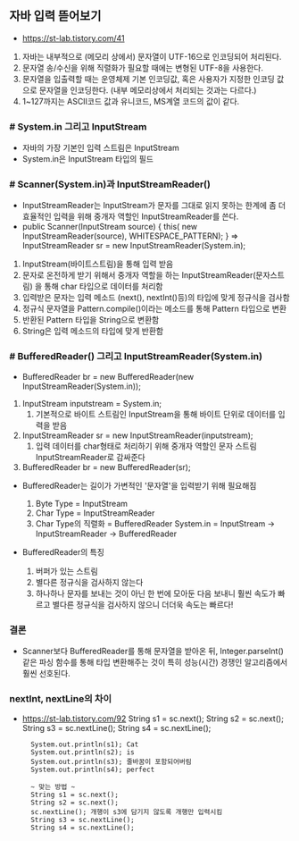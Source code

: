 ## 자바 입력 뜯어보기
- https://st-lab.tistory.com/41

1. 자바는 내부적으로 (메모리 상에서) 문자열이 UTF-16으로 인코딩되어 처리된다.
2. 문자열 송/수신을 위해 직렬화가 필요할 때에는 변형된 UTF-8을 사용한다.
3. 문자열을 입출력할 때는 운영체제 기본 인코딩값, 혹은 사용자가 지정한 인코딩 값으로 문자열을 인코딩한다. (내부 메모리상에서 처리되는 것과는 다르다.)
4. 1~127까지는 ASCII코드 값과 유니코드, MS계열 코드의 값이 같다.

### # System.in 그리고 InputStream
- 자바의 가장 기본인 입력 스트림은 InputStream
- System.in은 InputStream 타입의 필드


### # Scanner(System.in)과 InputStreamReader()
- InputStreamReader는 InputStream가 문자를 그대로 읽지 못하는 한계에 좀 더 효율적인 입력을 위해 중개자 역할인
InputStreamReader를 쓴다. 
- public Scanner(InputStream source) { this( new InputStreamReader(source), WHITESPACE_PATTERN); }
=> InputStreamReader sr = new InputStreamReader(System.in);

1. InputStream(바이트스트림)을 통해 입력 받음
2. 문자로 온전하게 받기 위해서 중개자 역할을 하는 InputStreamReader(문자스트림)
을 통해 char 타입으로 데이터를 처리함
3. 입력받은 문자는 입력 메소드 (next(), nextInt()등)의 타입에 맞게 정규식을 검사함
4. 정규식 문자열을 Pattern.compile()이라는 메소드를 통해 Pattern 타입으로 변환
5. 반환된 Pattern 타입을 String으로 변환함
6. String은 입력 메소드의 타입에 맞게 반환함 


### # BufferedReader() 그리고 InputStreamReader(System.in)
- BufferedReader br = new BufferedReader(new InputStreamReader(System.in));
1. InputStream inputstream = System.in;
   1) 기본적으로 바이트 스트림인 InputStream을 통해 바이트 단위로 데이터를 입력을 받음
2. InputStreamReader sr = new InputStreamReader(inputstream);
   1) 입력 데이터를 char형태로 처리하기 위해 중개자 역할인 문자 스트림 InputStreamReader로 감싸준다
3. BufferedReader br = new BufferedReader(sr);

- BufferedReader는 길이가 가변적인 '문자열'을 입력받기 위해 필요해짐
  1. Byte Type = InputStream
  2. Char Type = InputStreamReader
  3. Char Type의 직렬화 = BufferedReader
  System.in = InputStream -> InputStreamReader -> BufferedReader

- BufferedReader의 특징
  1. 버퍼가 있는 스트림
  2. 별다른 정규식을 검사하지 않는다
  3. 하나하나 문자를 보내는 것이 아닌 한 번에 모아둔 다음 보내니 훨씬 속도가 빠르고 
별다른 정규식을 검사하지 않으니 더더욱 속도는 빠르다!

### 결론
- Scanner보다 BufferedReader를 통해 문자열을 받아온 뒤, Integer.parseInt()같은 파싱
함수를 통해 타입 변환해주는 것이 특히 성능(시간) 경쟁인 알고리즘에서 훨씬 선호된다.

### nextInt, nextLine의 차이
* https://st-lab.tistory.com/92
        String s1 = sc.next();
        String s2 = sc.next();
        String s3 = sc.nextLine();
        String s4 = sc.nextLine();

        System.out.println(s1); Cat
        System.out.println(s2); is
        System.out.println(s3); 줄바꿈이 포함되어버림
        System.out.println(s4); perfect

        ~ 맞는 방법 ~
        String s1 = sc.next();
        String s2 = sc.next();
        sc.nextLine(); 개행이 s3에 담기지 않도록 개행만 입력시킴
        String s3 = sc.nextLine();
        String s4 = sc.nextLine();
  
